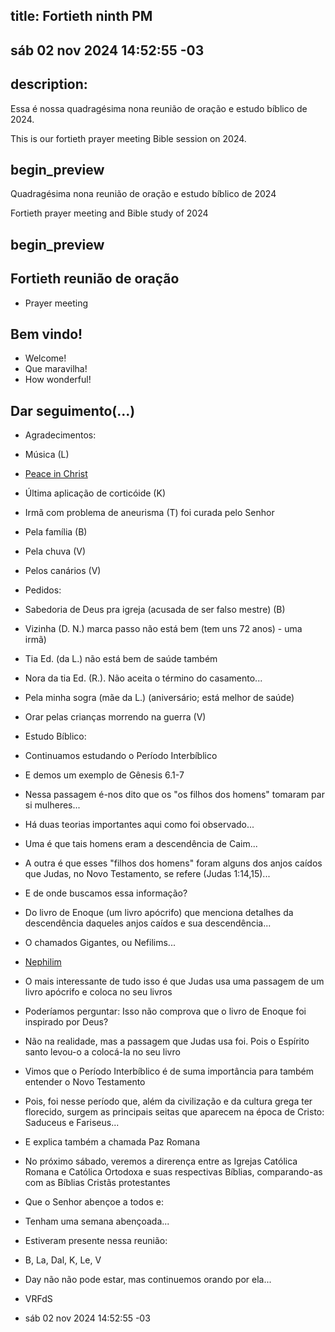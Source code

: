 ## title: Fortieth ninth PM

## sáb 02 nov 2024 14:52:55 -03

## description:

Essa é nossa quadragésima nona reunião de oração e estudo bíblico de 2024.

This is our fortieth prayer meeting Bible session on 2024.

## begin_preview

Quadragésima nona reunião de oração e estudo bíblico de 2024

Fortieth prayer meeting and Bible study of 2024

## begin_preview

## Fortieth reunião de oração

- Prayer meeting

## Bem vindo!
- Welcome!
- Que maravilha!
- How wonderful!

## Dar seguimento(...)

- Agradecimentos:
- Música (L)
- [Peace in Christ](https://www.youtube.com/watch?v=dDqMRNBJwzM)
- Última aplicação de corticóide (K)
- Irmã com problema de aneurisma (T) foi curada pelo Senhor
- Pela família (B)
- Pela chuva (V)
- Pelos canários (V)

- Pedidos:
- Sabedoria de Deus pra igreja (acusada de ser falso mestre) (B)
- Vizinha (D. N.) marca passo não está bem (tem uns 72 anos) - uma irmã) 
- Tia Ed. (da L.) não está bem de saúde também 
- Nora da tia Ed. (R.). Não aceita o término do casamento...
- Pela minha sogra (mãe da L.) (aniversário; está melhor de saúde)
- Orar pelas crianças morrendo na guerra (V)

- Estudo Bíblico:
- Continuamos estudando o Período Interbíblico 
- E demos um exemplo de Gênesis 6.1-7 
- Nessa passagem é-nos dito que os "os filhos dos homens" tomaram par si mulheres...
- Há duas teorias importantes aqui como foi observado...
- Uma é que tais homens eram a descendência de Caim...
- A outra é que esses "filhos dos homens" foram alguns dos anjos caídos que Judas, no Novo Testamento, se refere (Judas 1:14,15)...
- E de onde buscamos essa informação?
- Do livro de Enoque (um livro apócrifo) que menciona detalhes da descendência daqueles anjos caídos e sua descendência...
- O chamados Gigantes, ou Nefilims...
- [Nephilim](https://en.wikipedia.org/wiki/Nephilim)
- O mais interessante de tudo isso é que Judas usa uma passagem de um livro apócrifo e coloca no seu livros
- Poderíamos perguntar: Isso não comprova que o livro de Enoque foi inspirado por Deus?
- Não na realidade, mas a passagem que Judas usa foi. Pois o Espírito santo levou-o a colocá-la no seu livro 
- Vimos que o Período Interbíblico é de suma importância para também entender o Novo Testamento
- Pois, foi nesse período que, além da civilização e da cultura grega ter florecido, surgem as principais seitas que aparecem na época de Cristo: Saduceus e Fariseus...
- E explica também a chamada Paz Romana
- No próximo sábado, veremos a direrença entre as Igrejas Católica Romana e Católica Ortodoxa e suas respectivas Bíblias, comparando-as com as Bíblias Cristãs protestantes

- Que o Senhor abençoe a todos e:
- Tenham uma semana abençoada...

- Estiveram presente nessa reunião:
- B, La, Dal, K, Le, V
- Day não não pode estar, mas continuemos orando por ela... 

- VRFdS
- sáb 02 nov 2024 14:52:55 -03
